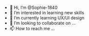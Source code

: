 - 👋 Hi, I’m @Sophie-1840
- 👀 I’m interested in learning new skills
- 🌱 I’m currently learning UX/UI design
- 💞️ I’m looking to collaborate on ...
- 📫 How to reach me ...

<!---
Sophie-1840/Sophie-1840 is a ✨ special ✨ repository because its `README.md` (this file) appears on your GitHub profile.
You can click the Preview link to take a look at your changes.
--->
